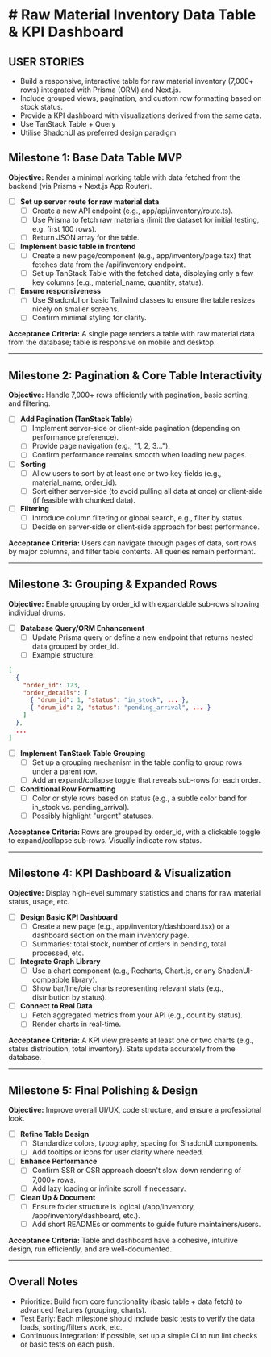 # # Raw Material Inventory Data Table & KPI Dashboard

## USER STORIES

- Build a responsive, interactive table for raw material inventory (7,000+ rows) integrated with Prisma (ORM) and Next.js.
- Include grouped views, pagination, and custom row formatting based on stock status.
- Provide a KPI dashboard with visualizations derived from the same data.
- Use TanStack Table + Query
- Utilise ShadcnUI as preferred design paradigm

## Milestone 1: Base Data Table MVP

**Objective:** Render a minimal working table with data fetched from the backend (via Prisma + Next.js App Router).

- [ ] **Set up server route for raw material data**
  - [ ] Create a new API endpoint (e.g., app/api/inventory/route.ts).
  - [ ] Use Prisma to fetch raw materials (limit the dataset for initial testing, e.g. first 100 rows).
  - [ ] Return JSON array for the table.
- [ ] **Implement basic table in frontend**
  - [ ] Create a new page/component (e.g., app/inventory/page.tsx) that fetches data from the /api/inventory endpoint.
  - [ ] Set up TanStack Table with the fetched data, displaying only a few key columns (e.g., material_name, quantity, status).
- [ ] **Ensure responsiveness**
  - [ ] Use ShadcnUI or basic Tailwind classes to ensure the table resizes nicely on smaller screens.
  - [ ] Confirm minimal styling for clarity.

**Acceptance Criteria:** A single page renders a table with raw material data from the database; table is responsive on mobile and desktop.

---

## Milestone 2: Pagination & Core Table Interactivity

**Objective:** Handle 7,000+ rows efficiently with pagination, basic sorting, and filtering.

- [ ] **Add Pagination (TanStack Table)**
  - [ ] Implement server‐side or client‐side pagination (depending on performance preference).
  - [ ] Provide page navigation (e.g., "1, 2, 3…").
  - [ ] Confirm performance remains smooth when loading new pages.
- [ ] **Sorting**
  - [ ] Allow users to sort by at least one or two key fields (e.g., material_name, order_id).
  - [ ] Sort either server‐side (to avoid pulling all data at once) or client‐side (if feasible with chunked data).
- [ ] **Filtering**
  - [ ] Introduce column filtering or global search, e.g., filter by status.
  - [ ] Decide on server‐side or client‐side approach for best performance.

**Acceptance Criteria:** Users can navigate through pages of data, sort rows by major columns, and filter table contents. All queries remain performant.

---

## Milestone 3: Grouping & Expanded Rows

**Objective:** Enable grouping by order_id with expandable sub‐rows showing individual drums.

- [ ] **Database Query/ORM Enhancement**
  - [ ] Update Prisma query or define a new endpoint that returns nested data grouped by order_id.
  - [ ] Example structure:

```json
[
  {
    "order_id": 123,
    "order_details": [
      { "drum_id": 1, "status": "in_stock", ... },
      { "drum_id": 2, "status": "pending_arrival", ... }
    ]
  },
  ...
]
```

- [ ] **Implement TanStack Table Grouping**
  - [ ] Set up a grouping mechanism in the table config to group rows under a parent row.
  - [ ] Add an expand/collapse toggle that reveals sub‐rows for each order.
- [ ] **Conditional Row Formatting**
  - [ ] Color or style rows based on status (e.g., a subtle color band for in_stock vs. pending_arrival).
  - [ ] Possibly highlight "urgent" statuses.

**Acceptance Criteria:** Rows are grouped by order_id, with a clickable toggle to expand/collapse sub‐rows. Visually indicate row status.

---

## Milestone 4: KPI Dashboard & Visualization

**Objective:** Display high‐level summary statistics and charts for raw material status, usage, etc.

- [ ] **Design Basic KPI Dashboard**
  - [ ] Create a new page (e.g., app/inventory/dashboard.tsx) or a dashboard section on the main inventory page.
  - [ ] Summaries: total stock, number of orders in pending, total processed, etc.
- [ ] **Integrate Graph Library**
  - [ ] Use a chart component (e.g., Recharts, Chart.js, or any ShadcnUI-compatible library).
  - [ ] Show bar/line/pie charts representing relevant stats (e.g., distribution by status).
- [ ] **Connect to Real Data**
  - [ ] Fetch aggregated metrics from your API (e.g., count by status).
  - [ ] Render charts in real-time.

**Acceptance Criteria:** A KPI view presents at least one or two charts (e.g., status distribution, total inventory). Stats update accurately from the database.

---

## Milestone 5: Final Polishing & Design

**Objective:** Improve overall UI/UX, code structure, and ensure a professional look.

- [ ] **Refine Table Design**
  - [ ] Standardize colors, typography, spacing for ShadcnUI components.
  - [ ] Add tooltips or icons for user clarity where needed.
- [ ] **Enhance Performance**
  - [ ] Confirm SSR or CSR approach doesn't slow down rendering of 7,000+ rows.
  - [ ] Add lazy loading or infinite scroll if necessary.
- [ ] **Clean Up & Document**
  - [ ] Ensure folder structure is logical (/app/inventory, /app/inventory/dashboard, etc.).
  - [ ] Add short READMEs or comments to guide future maintainers/users.

**Acceptance Criteria:** Table and dashboard have a cohesive, intuitive design, run efficiently, and are well-documented.

---

## Overall Notes

- Prioritize: Build from core functionality (basic table + data fetch) to advanced features (grouping, charts).
- Test Early: Each milestone should include basic tests to verify the data loads, sorting/filters work, etc.
- Continuous Integration: If possible, set up a simple CI to run lint checks or basic tests on each push.
